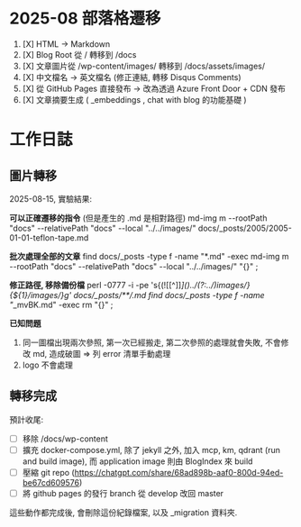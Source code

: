 # 2025-08 部落格遷移

1. [X] HTML -> Markdown
2. [X] Blog Root 從 / 轉移到 /docs
3. [X] 文章圖片從 /wp-content/images/ 轉移到 /docs/assets/images/
4. [X] 中文檔名 -> 英文檔名 (修正連結, 轉移 Disqus Comments)
5. [X] 從 GitHub Pages 直接發布 -> 改為透過 Azure Front Door + CDN 發布
6. [X] 文章摘要生成 ( _embeddings , chat with blog 的功能基礎 )


# 工作日誌

## 圖片轉移

2025-08-15, 實驗結果:

**可以正確遷移的指令** (但是產生的 .md 是相對路徑)
md-img m --rootPath "docs" --relativePath "docs" --local "../../images/<filename>" docs/_posts/2005/2005-01-01-teflon-tape.md

**批次處理全部的文章**
find docs/_posts -type f -name "*.md" -exec md-img m --rootPath "docs" --relativePath "docs" --local "../../images/<filename>" "{}" \;

**修正路徑, 移除備份檔**
perl -0777 -i -pe 's{(!\[[^\]]*\]\()\.\./(?:\.\./)*images/}{${1}/images/}g' docs/_posts/**/*.md
find docs/_posts -type f -name "*_mvBK.md" -exec rm "{}" \;

**已知問題**
1. 同一圖檔出現兩次參照, 第一次已經搬走, 第二次參照的處理就會失敗, 不會修改 md, 造成破圖
=> 列 error 清單手動處理
2. logo 不會處理


## 轉移完成

預計收尾:
- [ ] 移除 /docs/wp-content
- [ ] 擴充 docker-compose.yml, 除了 jekyll 之外, 加入 mcp, km, qdrant (run and build image), 而 application image 則由 BlogIndex 來 build
- [ ] 壓縮 git repo (https://chatgpt.com/share/68ad898b-aaf0-800d-94ed-be67cd609576)
- [ ] 將 github pages 的發行 branch 從 develop 改回 master

這些動作都完成後, 會刪除這份紀錄檔案, 以及 _migration 資料夾.
